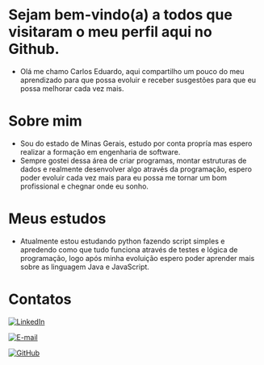 # Sejam bem-vindo(a) a todos que visitaram o meu perfil aqui no Github.

 - Olá me chamo Carlos Eduardo, aqui compartilho um pouco do meu aprendizado para que possa evoluir e receber susgestões para que eu possa melhorar cada vez mais.

# Sobre mim 

- Sou do estado de Minas Gerais, estudo por conta propría mas espero realizar a formação em engenharia de software.
- Sempre gostei dessa área de criar programas, montar estruturas de dados e realmente desenvolver algo através da programação, espero poder evoluir cada vez mais para eu possa me tornar um bom profissional e chegnar onde eu sonho. 

# Meus estudos
- Atualmente estou estudando python fazendo script simples e apredendo como que tudo funciona através de testes e lógica de programação, logo após minha evoluição espero poder aprender mais sobre as linguagem Java e JavaScript.

# Contatos
[![LinkedIn](https://img.shields.io/badge/LinkedIn-0077B5?style=for-the-badge&logo=linkedin&logoColor=white)](www.linkedin.com/in/carlos-eduardo-lima-dos-santos-467522359)

[![E-mail](https://img.shields.io/badge/-Email-000?style=for-the-badge&logo=microsoft-outlook&logoColor=007BFF)][def]

[![GitHub](https://img.shields.io/badge/GitHub-100000?style=for-the-badge&logo=github&logoColor=white)](https://github.com/Cadu-L)


[def]: mailto:carlosedulima.mec@gmail.com